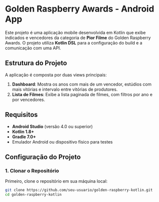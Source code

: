 # Golden Raspberry Awards - Android App

Este projeto é uma aplicação mobile desenvolvida em Kotlin que exibe indicados e vencedores da categoria de **Pior Filme** do Golden Raspberry Awards. O projeto utiliza **Kotlin DSL** para a configuração do build e a comunicação com uma API.

## Estrutura do Projeto

A aplicação é composta por duas views principais:

1. **Dashboard**: Mostra os anos com mais de um vencedor, estúdios com mais vitórias e intervalo entre vitórias de produtores.
2. **Lista de Filmes**: Exibe a lista paginada de filmes, com filtros por ano e por vencedores.

## Requisitos

- **Android Studio** (versão 4.0 ou superior)
- **Kotlin 1.8+**
- **Gradle 7.0+**
- Emulador Android ou dispositivo físico para testes

## Configuração do Projeto

### 1. Clonar o Repositório

Primeiro, clone o repositório em sua máquina local:

```bash
git clone https://github.com/seu-usuario/golden-raspberry-kotlin.git
cd golden-raspberry-kotlin

